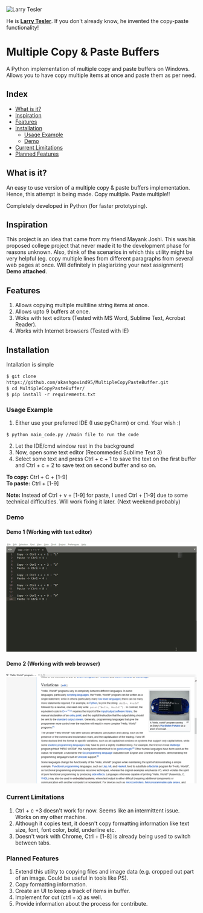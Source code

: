 
![Larry Tesler](https://i.imgur.com/AbDPXx8.jpeg)

He is [**Larry Tesler**](https://en.wikipedia.org/wiki/Larry_Tesler). If you don't already know, he invented the copy-paste functionality!

# Multiple Copy & Paste Buffers

A Python implementation of multiple copy and paste buffers on Windows.   
Allows you to have copy multiple items at once and paste them as per need.

Index
-----
<!--ts-->
   * [What is it?](#what-is-it)
   * [Inspiration](#inspiration)
   * [Features](#features)
   * [Installation](#installation)
      * [Usage Example](#usage-example)
      * [Demo](#demo)
   * [Current Limitations](#current-limitations)
   * [Planned Features](#planned-features)
<!--te-->

## What is it?
An easy to use version of a multiple copy & paste buffers implementation.      
Hence, this attempt is being made. 
Copy multiple. Paste multiple!!

Completely developed in Python (for faster prototyping).

## Inspiration

This project is an idea that came from my friend Mayank Joshi. This was his proposed college project that never made it to the development phase for reasons unknown.
Also, think of the scenarios in which this utility might be very helpful (eg. copy multiple lines from different paragraphs from several web pages at once. Will definitely in plagiarizing your next assignment) **Demo attached**.

## Features
1. Allows copying multiple multiline string items at once.
2. Allows upto 9 buffers at once. 
3. Woks with text editors (Tested with MS Word, Sublime Text, Acrobat Reader).
4. Works with Internet browsers (Tested with IE)

## Installation
Intallation is simple
```
$ git clone https://github.com/akashgovind95/MultipleCopyPasteBuffer.git
$ cd MultipleCopyPasteBuffer/
$ pip install -r requirements.txt
```
### Usage Example
1. Either use your preferred IDE (I use pyCharm) or cmd. Your wish :)    
```
$ python main_code.py //main file to run the code
```
2. Let the IDE/cmd window rest in the background    
3. Now, open some text editor (Recommeded Sublime Text 3)     
4. Select some text and press Ctrl + c + 1 to save the text on the first buffer and Ctrl + c + 2 to save text on second buffer and so on.      

**To copy:** Ctrl + C + [1-9]    
**To paste:** Ctrl + [1-9]

**Note:** Instead of Ctrl + v + [1-9] for paste, I used Ctrl + [1-9] due to some technical difficulties. Will work fixing it later. (Next weekend probably) 

### Demo

#### Demo 1 (Working with text editor)
![Farmers Market Finder Demo](Demo/demo.gif)

#### Demo 2 (Working with web browser)
![Farmers Market Finder Demo](Demo/demo2.gif)

### Current Limitations
1. Ctrl + c +3 doesn't work for now. Seems like an intermittent issue. Works on my other machine.
2. Although it copies text, it doesn't copy formatting information like text size, font, font color, bold, underline etc.
3. Doesn't work with Chrome, Ctrl + [1-8] is already being used to switch between tabs.

### Planned Features
1. Extend this utility to copying files and image data (e.g. cropped out part of an image. Could be useful in tools like PS).
2. Copy formatting information.
3. Create an UI to keep a track of items in buffer.
4. Implement for cut (ctrl + x) as well.
5. Provide information about the process for contribute.

